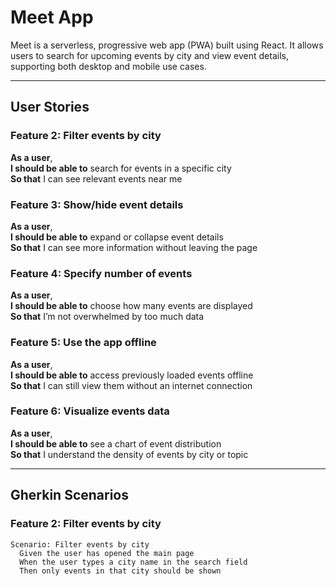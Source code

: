 # Meet App

Meet is a serverless, progressive web app (PWA) built using React. It allows users to search for upcoming events by city and view event details, supporting both desktop and mobile use cases.

---

## User Stories

### Feature 2: Filter events by city
**As a user**,  
**I should be able to** search for events in a specific city  
**So that** I can see relevant events near me

### Feature 3: Show/hide event details
**As a user**,  
**I should be able to** expand or collapse event details  
**So that** I can see more information without leaving the page

### Feature 4: Specify number of events
**As a user**,  
**I should be able to** choose how many events are displayed  
**So that** I’m not overwhelmed by too much data

### Feature 5: Use the app offline
**As a user**,  
**I should be able to** access previously loaded events offline  
**So that** I can still view them without an internet connection

### Feature 6: Visualize events data
**As a user**,  
**I should be able to** see a chart of event distribution  
**So that** I understand the density of events by city or topic

---

## Gherkin Scenarios

### Feature 2: Filter events by city
```gherkin
Scenario: Filter events by city
  Given the user has opened the main page
  When the user types a city name in the search field
  Then only events in that city should be shown
